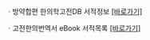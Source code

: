 ㆍ방약합편 한의학고전DB 서적정보 [[바로가기]](https://mediclassics.kr/books/18)

ㆍ고전한의번역서 eBook 서적목록 [[바로가기]](https://info.mediclassics.kr/bookshelf/list/eBook/list)
